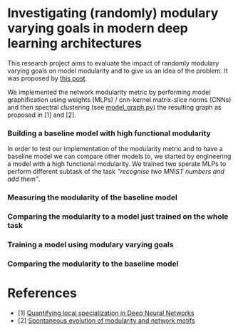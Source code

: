 # Investigating (randomly) modulary varying goals in modern deep learning architectures

This research project aims to evaluate the impact of randomly modulary varying goals on model modularity and to give us an idea of the problem. It was proposed by <a href="https://www.lesswrong.com/posts/99WtcMpsRqZcrocCd/ten-experiments-in-modularity-which-we-d-like-you-to-run">this post</a>.

We implemented the network modularity metric by performing model graphification using weights (MLPs) / cnn-kernel matrix-slice norms (CNNs) and then spectral clustering (see [model_graph.py](https://github.com/LuanAdemi/toumei/blob/master/toumei/misc/model_graph.py)) the resulting graph as proposed in [1] and [2].

### Building a baseline model with high functional modularity

In order to test our implementation of the modularity metric and to have a baseline model we can compare other models to, we started by engineering a model with a high functional modularity.
We trained two sperate MLPs to perform different subtask of the task *"recognise two MNIST numbers and add them"*.

### Measuring the modularity of the baseline model 

### Comparing the modularity to a model just trained on the whole task

### Training a model using modulary varying goals

### Comparing the modularity to the baseline model

# References
- [1] [Quantifying local specialization in Deep Neural Networks](https://arxiv.org/pdf/2110.08058.pdf)
- [2] [Spontaneous evolution of modularity and network motifs](https://www.pnas.org/doi/pdf/10.1073/pnas.0503610102)